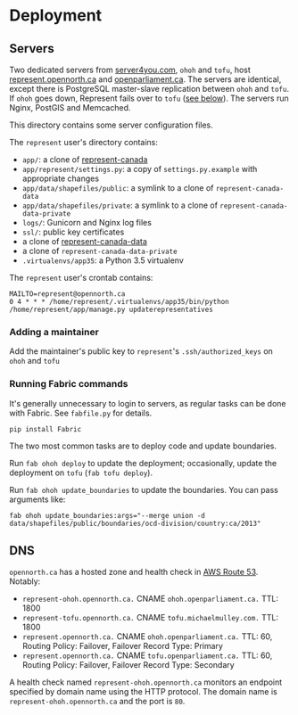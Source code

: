 # Deployment

## Servers

Two dedicated servers from [server4you.com](https://www.server4you.com/), `ohoh` and `tofu`, host [represent.opennorth.ca](https://represent.opennorth.ca/) and [openparliament.ca](https://openparliament.ca/). The servers are identical, except there is PostgreSQL master-slave replication between `ohoh` and `tofu`. If `ohoh` goes down, Represent fails over to `tofu` ([see below](#dns)). The servers run Nginx, PostGIS and Memcached.

This directory contains some server configuration files.

The `represent` user's directory contains:

* `app/`: a clone of [represent-canada](https://github.com/opennorth/represent-canada/)
* `app/represent/settings.py`: a copy of `settings.py.example` with appropriate changes
* `app/data/shapefiles/public`: a symlink to a clone of `represent-canada-data`
* `app/data/shapefiles/private`: a symlink to a clone of `represent-canada-data-private`
* `logs/`: Gunicorn and Nginx log files
* `ssl/`: public key certificates
* a clone of [represent-canada-data](https://github.com/opennorth/represent-canada-data/)
* a clone of `represent-canada-data-private`
* `.virtualenvs/app35`: a Python 3.5 virtualenv

The `represent` user's crontab contains:

```
MAILTO=represent@opennorth.ca
0 4 * * * /home/represent/.virtualenvs/app35/bin/python /home/represent/app/manage.py updaterepresentatives
```

### Adding a maintainer

Add the maintainer's public key to `represent`'s `.ssh/authorized_keys` on `ohoh` and `tofu`

### Running Fabric commands

It's generally unnecessary to login to servers, as regular tasks can be done with Fabric. See `fabfile.py` for details.

    pip install Fabric

The two most common tasks are to deploy code and update boundaries.

Run `fab ohoh deploy` to update the deployment; occasionally, update the deployment on `tofu` (`fab tofu deploy`).

Run `fab ohoh update_boundaries` to update the boundaries. You can pass arguments like:

    fab ohoh update_boundaries:args="--merge union -d data/shapefiles/public/boundaries/ocd-division/country:ca/2013"

## DNS

`opennorth.ca` has a hosted zone and health check in [AWS Route 53](https://console.aws.amazon.com/route53/home?region=us-east-1#). Notably:

* `represent-ohoh.opennorth.ca.` CNAME `ohoh.openparliament.ca.` TTL: 1800
* `represent-tofu.opennorth.ca.` CNAME `tofu.michaelmulley.com.` TTL: 1800
* `represent.opennorth.ca.` CNAME `ohoh.openparliament.ca.` TTL: 60, Routing Policy: Failover, Failover Record Type: Primary
* `represent.opennorth.ca.` CNAME `tofu.openparliament.ca.` TTL: 60, Routing Policy: Failover, Failover Record Type: Secondary

A health check named `represent-ohoh.opennorth.ca` monitors an endpoint specified by domain name using the HTTP protocol. The domain name is `represent-ohoh.opennorth.ca` and the port is `80`.
